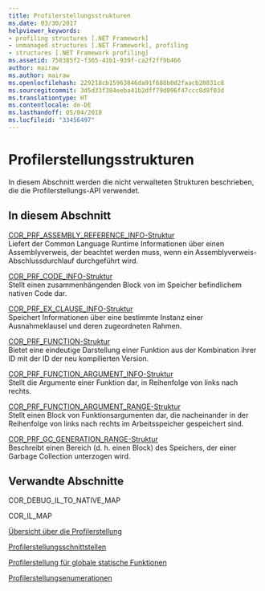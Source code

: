 ```yaml
---
title: Profilerstellungsstrukturen
ms.date: 03/30/2017
helpviewer_keywords:
- profiling structures [.NET Framework]
- unmanaged structures [.NET Framework], profiling
- structures [.NET Framework profiling]
ms.assetid: 750385f2-f365-41b1-939f-ca2f2ff9b466
author: mairaw
ms.author: mairaw
ms.openlocfilehash: 229218cb15963846da91f688b0d2faacb20031c8
ms.sourcegitcommit: 3d5d33f384eeba41b2dff79d096f47ccc8d8f03d
ms.translationtype: HT
ms.contentlocale: de-DE
ms.lasthandoff: 05/04/2018
ms.locfileid: "33456497"
---
```

# <a name="profiling-structures"></a>Profilerstellungsstrukturen
In diesem Abschnitt werden die nicht verwalteten Strukturen beschrieben, die die Profilerstellungs-API verwendet.  
  
## <a name="in-this-section"></a>In diesem Abschnitt  
 [COR_PRF_ASSEMBLY_REFERENCE_INFO-Struktur](../../../../docs/framework/unmanaged-api/profiling/cor-prf-assembly-reference-info-structure.md)  
 Liefert der Common Language Runtime Informationen über einen Assemblyverweis, der beachtet werden muss, wenn ein Assemblyverweis-Abschlussdurchlauf durchgeführt wird.  
  
 [COR_PRF_CODE_INFO-Struktur](../../../../docs/framework/unmanaged-api/profiling/cor-prf-code-info-structure.md)  
 Stellt einen zusammenhängenden Block von im Speicher befindlichem nativen Code dar.  
  
 [COR_PRF_EX_CLAUSE_INFO-Struktur](../../../../docs/framework/unmanaged-api/profiling/cor-prf-ex-clause-info-structure.md)  
 Speichert Informationen über eine bestimmte Instanz einer Ausnahmeklausel und deren zugeordneten Rahmen.  
  
 [COR_PRF_FUNCTION-Struktur](../../../../docs/framework/unmanaged-api/profiling/cor-prf-function-structure.md)  
 Bietet eine eindeutige Darstellung einer Funktion aus der Kombination ihrer ID mit der ID der neu kompilierten Version.  
  
 [COR_PRF_FUNCTION_ARGUMENT_INFO-Struktur](../../../../docs/framework/unmanaged-api/profiling/cor-prf-function-argument-info-structure.md)  
 Stellt die Argumente einer Funktion dar, in Reihenfolge von links nach rechts.  
  
 [COR_PRF_FUNCTION_ARGUMENT_RANGE-Struktur](../../../../docs/framework/unmanaged-api/profiling/cor-prf-function-argument-range-structure.md)  
 Stellt einen Block von Funktionsargumenten dar, die nacheinander in der Reihenfolge von links nach rechts im Arbeitsspeicher gespeichert sind.  
  
 [COR_PRF_GC_GENERATION_RANGE-Struktur](../../../../docs/framework/unmanaged-api/profiling/cor-prf-gc-generation-range-structure.md)  
 Beschreibt einen Bereich (d. h. einen Block) des Speichers, der einer Garbage Collection unterzogen wird.  
  
## <a name="related-sections"></a>Verwandte Abschnitte  
 COR_DEBUG_IL_TO_NATIVE_MAP  
  
 COR_IL_MAP  
  
 [Übersicht über die Profilerstellung](../../../../docs/framework/unmanaged-api/profiling/profiling-overview.md)  
  
 [Profilerstellungsschnittstellen](../../../../docs/framework/unmanaged-api/profiling/profiling-interfaces.md)  
  
 [Profilerstellung für globale statische Funktionen](../../../../docs/framework/unmanaged-api/profiling/profiling-global-static-functions.md)  
  
 [Profilerstellungsenumerationen](../../../../docs/framework/unmanaged-api/profiling/profiling-enumerations.md)
